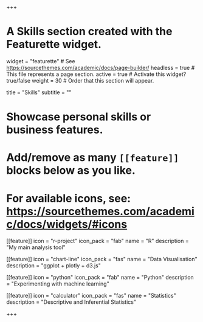 +++
# A Skills section created with the Featurette widget.
widget = "featurette"  # See https://sourcethemes.com/academic/docs/page-builder/
headless = true  # This file represents a page section.
active = true  # Activate this widget? true/false
weight = 30  # Order that this section will appear.

title = "Skills"
subtitle = ""

# Showcase personal skills or business features.
# 
# Add/remove as many `[[feature]]` blocks below as you like.
# 
# For available icons, see: https://sourcethemes.com/academic/docs/widgets/#icons

[[feature]]
  icon = "r-project"
  icon_pack = "fab"
  name = "R"
  description = "My main analysis tool"
  
[[feature]]
  icon = "chart-line"
  icon_pack = "fas"
  name = "Data Visualisation"
  description = "ggplot + plotly + d3.js"  
  
[[feature]]
  icon = "python"
  icon_pack = "fab"
  name = "Python"
  description = "Experimenting with machine learning"

  [[feature]]
  icon = "calculator"
  icon_pack = "fas"
  name = "Statistics"
  description = "Descriptive and Inferential Statistics"

+++
